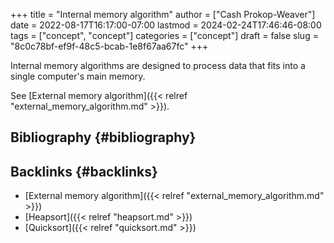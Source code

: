 +++
title = "Internal memory algorithm"
author = ["Cash Prokop-Weaver"]
date = 2022-08-17T16:17:00-07:00
lastmod = 2024-02-24T17:46:46-08:00
tags = ["concept", "concept"]
categories = ["concept"]
draft = false
slug = "8c0c78bf-ef9f-48c5-bcab-1e8f67aa67fc"
+++

Internal memory algorithms are designed to process data that fits into a single computer's main memory.

See [External memory algorithm]({{< relref "external_memory_algorithm.md" >}}).


## Bibliography {#bibliography}

<style>.csl-entry{text-indent: -1.5em; margin-left: 1.5em;}</style><div class="csl-bib-body">
</div>


## Backlinks {#backlinks}

-   [External memory algorithm]({{< relref "external_memory_algorithm.md" >}})
-   [Heapsort]({{< relref "heapsort.md" >}})
-   [Quicksort]({{< relref "quicksort.md" >}})
